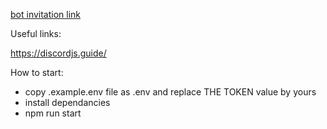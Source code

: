 [bot invitation link](https://discord.com/oauth2/authorize?client_id=732840266934911066&scope=bot)

Useful links:

https://discordjs.guide/

How to start:
- copy .example.env file as .env and replace THE TOKEN value by yours
- install dependancies
-  npm run start